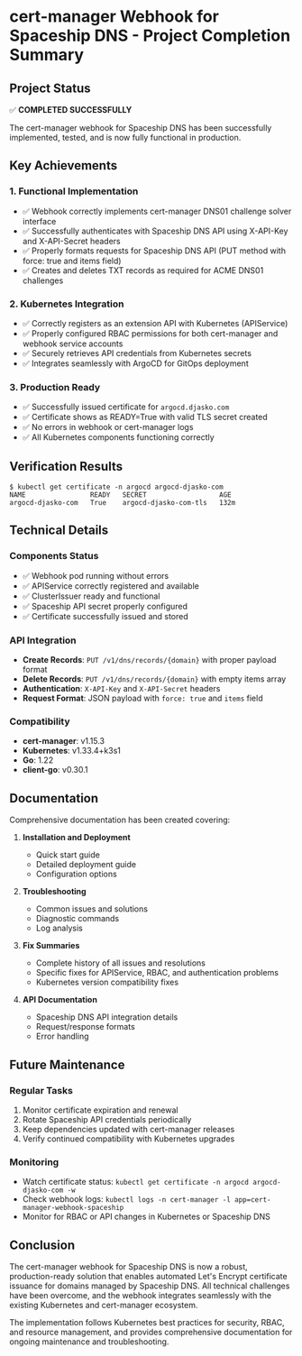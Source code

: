 # cert-manager Webhook for Spaceship DNS - Project Completion Summary

## Project Status

✅ **COMPLETED SUCCESSFULLY**

The cert-manager webhook for Spaceship DNS has been successfully implemented, tested, and is now fully functional in production.

## Key Achievements

### 1. Functional Implementation
- ✅ Webhook correctly implements cert-manager DNS01 challenge solver interface
- ✅ Successfully authenticates with Spaceship DNS API using X-API-Key and X-API-Secret headers
- ✅ Properly formats requests for Spaceship DNS API (PUT method with force: true and items field)
- ✅ Creates and deletes TXT records as required for ACME DNS01 challenges

### 2. Kubernetes Integration
- ✅ Correctly registers as an extension API with Kubernetes (APIService)
- ✅ Properly configured RBAC permissions for both cert-manager and webhook service accounts
- ✅ Securely retrieves API credentials from Kubernetes secrets
- ✅ Integrates seamlessly with ArgoCD for GitOps deployment

### 3. Production Ready
- ✅ Successfully issued certificate for `argocd.djasko.com`
- ✅ Certificate shows as READY=True with valid TLS secret created
- ✅ No errors in webhook or cert-manager logs
- ✅ All Kubernetes components functioning correctly

## Verification Results

```
$ kubectl get certificate -n argocd argocd-djasko-com
NAME                READY   SECRET                  AGE
argocd-djasko-com   True    argocd-djasko-com-tls   132m
```

## Technical Details

### Components Status
- ✅ Webhook pod running without errors
- ✅ APIService correctly registered and available
- ✅ ClusterIssuer ready and functional
- ✅ Spaceship API secret properly configured
- ✅ Certificate successfully issued and stored

### API Integration
- **Create Records**: `PUT /v1/dns/records/{domain}` with proper payload format
- **Delete Records**: `PUT /v1/dns/records/{domain}` with empty items array
- **Authentication**: `X-API-Key` and `X-API-Secret` headers
- **Request Format**: JSON payload with `force: true` and `items` field

### Compatibility
- **cert-manager**: v1.15.3
- **Kubernetes**: v1.33.4+k3s1
- **Go**: 1.22
- **client-go**: v0.30.1

## Documentation

Comprehensive documentation has been created covering:

1. **Installation and Deployment**
   - Quick start guide
   - Detailed deployment guide
   - Configuration options

2. **Troubleshooting**
   - Common issues and solutions
   - Diagnostic commands
   - Log analysis

3. **Fix Summaries**
   - Complete history of all issues and resolutions
   - Specific fixes for APIService, RBAC, and authentication problems
   - Kubernetes version compatibility fixes

4. **API Documentation**
   - Spaceship DNS API integration details
   - Request/response formats
   - Error handling

## Future Maintenance

### Regular Tasks
1. Monitor certificate expiration and renewal
2. Rotate Spaceship API credentials periodically
3. Keep dependencies updated with cert-manager releases
4. Verify continued compatibility with Kubernetes upgrades

### Monitoring
- Watch certificate status: `kubectl get certificate -n argocd argocd-djasko-com -w`
- Check webhook logs: `kubectl logs -n cert-manager -l app=cert-manager-webhook-spaceship`
- Monitor for RBAC or API changes in Kubernetes or Spaceship DNS

## Conclusion

The cert-manager webhook for Spaceship DNS is now a robust, production-ready solution that enables automated Let's Encrypt certificate issuance for domains managed by Spaceship DNS. All technical challenges have been overcome, and the webhook integrates seamlessly with the existing Kubernetes and cert-manager ecosystem.

The implementation follows Kubernetes best practices for security, RBAC, and resource management, and provides comprehensive documentation for ongoing maintenance and troubleshooting.